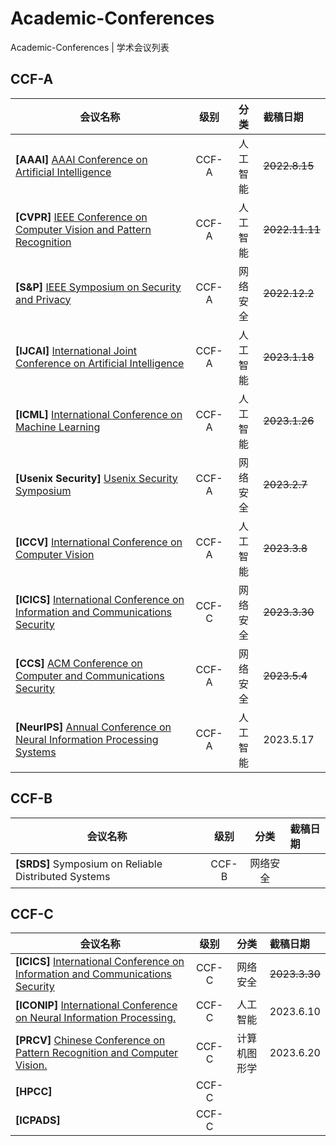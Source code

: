 # Academic-Conferences
Academic-Conferences | 学术会议列表



## CCF-A

| 会议名称                                                     | 级别  |   分类   | 截稿日期       |
| ------------------------------------------------------------ | :---: | :------: | :------------- |
| **[AAAI]** [AAAI Conference on Artificial Intelligence](https://aaai.org/Conferences/AAAI-23/) | CCF-A | 人工智能 | ~~2022.8.15~~  |
| **[CVPR]** [IEEE Conference on Computer Vision and Pattern Recognition](http://cvpr2023.thecvf.com/) | CCF-A | 人工智能 | ~~2022.11.11~~ |
| **[S&P]** [IEEE Symposium on Security and Privacy](https://www.ieee-security.org/TC/SP2023/) | CCF-A | 网络安全 | ~~2022.12.2~~  |
| **[IJCAI]** [International Joint Conference on Artificial Intelligence](https://ijcai-23.org/) | CCF-A | 人工智能 | ~~2023.1.18~~  |
| **[ICML]** [International Conference on Machine Learning](https://icml.cc/Conferences/2023) | CCF-A | 人工智能 | ~~2023.1.26~~  |
| **[Usenix Security]** [Usenix Security Symposium](https://www.usenix.org/conference/usenixsecurity23) | CCF-A | 网络安全 | ~~2023.2.7~~   |
| **[ICCV]** [International Conference on Computer Vision](https://iccv2023.thecvf.com/) | CCF-A | 人工智能 | ~~2023.3.8~~   |
| **[ICICS]** [International Conference on Information and Communications Security]() | CCF-C | 网络安全 | ~~2023.3.30~~  |
| **[CCS]** [ACM Conference on Computer and Communications Security](https://www.sigsac.org/ccs/CCS2023/index.html) | CCF-A | 网络安全 | ~~2023.5.4~~   |
| **[NeurIPS]** [Annual Conference on Neural Information Processing Systems](https://neurips.cc/Conferences/2023) | CCF-A | 人工智能 | 2023.5.17      |



## CCF-B

| 会议名称                                             | 级别  |   分类   | 截稿日期 |
| ---------------------------------------------------- | :---: | :------: | :------- |
| **[SRDS]** Symposium on Reliable Distributed Systems | CCF-B | 网络安全 |          |



## CCF-C

| 会议名称                                                     | 级别  |     分类     | 截稿日期      |
| ------------------------------------------------------------ | :---: | :----------: | :------------ |
| **[ICICS]** [International Conference on Information and Communications Security]() | CCF-C |   网络安全   | ~~2023.3.30~~ |
| **[ICONIP]** [International Conference on Neural Information Processing.](http://iconip2023.org/) | CCF-C |   人工智能   | 2023.6.10     |
| **[PRCV]** [Chinese Conference on Pattern Recognition and Computer Vision.](https://prcv2023.xmu.edu.cn/lwtg.htm) | CCF-C | 计算机图形学 | 2023.6.20     |
| **[HPCC]**                                                   | CCF-C |              |               |
| **[ICPADS]**                                                 | CCF-C |              |               |
